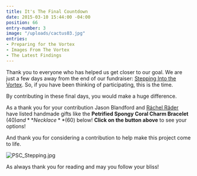 ```yaml
---
title: It's The Final Countdown
date: 2015-03-10 15:44:00 -04:00
position: 66
entry-number: 3
image: "/uploads/cactus03.jpg"
entries:
- Preparing for the Vortex
- Images From The Vortex
- The Latest Findings
---
```


Thank you to everyone who has helped us get closer to our goal. We are just a few days away from the end of our fundraiser: [Stepping Into the Vortex](http://www.indiegogo.com/projects/stepping-into-the-vortex). So, if you have been thinking of participating, this is the time.

By contributing in these final days, you would make a huge difference.

As a thank you for your contribution Jason Blandford and [Ráchel Räder](http://www.rachelrader.com/about/) have listed handmade gifts like the **Petrified Spongy Coral Charm Bracelet** ($40) and **Necklace** ($60) below! **Click on the button above** to see your options!

And thank you for considering a contribution to help make this project come to life.

![PSC_Stepping.jpg](/uploads/PSC_Stepping.jpg)

As always thank you for reading and may you follow your bliss!